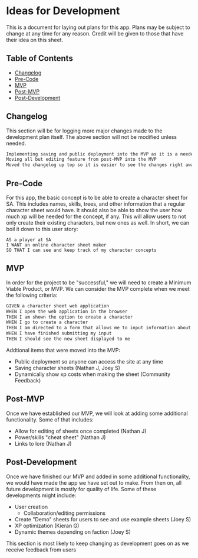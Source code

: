 # Ideas for Development
This is a document for laying out plans for this app. Plans may be subject to change at any time for any reason. Credit will be given to those that have their idea on this sheet.

## Table of Contents
- [Changelog](#changelog)
- [Pre-Code](#pre-code)
- [MVP](#mvp)
- [Post-MVP](#post-mvp)
- [Post-Development](#post-development)

## Changelog
This section will be for logging more major changes made to the development plan itself. The above section will not be modified unless needed.

```md
Implementing saving and public deployment into the MVP as it is a needed step
Moving all but editing feature from post-MVP into the MVP
Moved the changelog up top so it is easier to see the changes right away
```
## Pre-Code
For this app, the basic concept is to be able to create a character sheet for SA. This includes names, skills, trees, and other information that a regular character sheet would have. It should also be able to show the user how much xp will be needed for the concept, if any. This will allow users to not only create their existing characters, but new ones as well. In short, we can boil it down to this user story:

```
AS a player at SA
I WANT an online character sheet maker
SO THAT I can see and keep track of my character concepts
```

## MVP
In order for the project to be "successful," we will need to create a Minimum Viable Product, or MVP. We can consider the MVP complete when we meet the following criteria:

```md
GIVEN a character sheet web application
WHEN I open the web application in the browser
THEN I am shown the option to create a character
WHEN I go to create a character
THEN I am directed to a form that allows me to input information about my character, including name, faction, sub-faction, and more
WHEN I have finished submitting my input
THEN I should see the new sheet displayed to me
```

Addtional items that were moved into the MVP:
- Public deployment so anyone can access the site at any time
- Saving character sheets (Nathan J, Joey S)
- Dynamically show xp costs when making the sheet (Community Feedback)

## Post-MVP
Once we have established our MVP, we will look at adding some additional functionality. Some of that includes:
- Allow for editing of sheets once completed (Nathan J)
- Power/skills "cheat sheet" (Nathan J)
- Links to lore (Nathan J)


## Post-Development
Once we have finished our MVP and added in some additional functionality, we would have made the app we have set out to make. From then on, all future development is mostly for quality of life. Some of these developments might include:
- User creation
    - Collaboration/editing permissions
- Create "Demo" sheets for users to see and use example sheets (Joey S)
- XP optimization (Kieran G)
- Dynamic themes depending on faction (Joey S)

This section is most likely to keep changing as development goes on as we receive feedback from users

